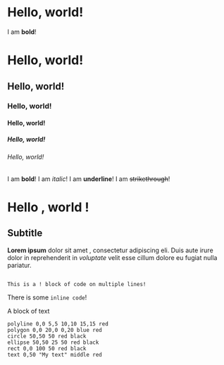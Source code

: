 # Hello, world!

I am **bold**!

# Hello, world!
## Hello, world!
### Hello, world!
#### Hello, world!
##### Hello, world!
###### Hello, world!

I am **bold**!
I am *italic*!
I am __underline__!
I am ~~strikethrough~~!

# Hello , world !
## Subtitle
**Lorem ipsum** dolor sit amet
, consectetur adipiscing eli. Duis
aute irure dolor in reprehenderit
in *voluptate* velit esse cillum
dolore eu fugiat nulla pariatur.

```

This is a ! block of code on multiple lines!

```

There is some `inline code`!

A block of text

```xsvg:0,0,20,10
polyline 0,0 5,5 10,10 15,15 red
polygon 0,0 20,0 0,20 blue red
circle 50,50 50 red black
ellipse 50,50 25 50 red black
rect 0,0 100 50 red black
text 0,50 "My text" middle red
```